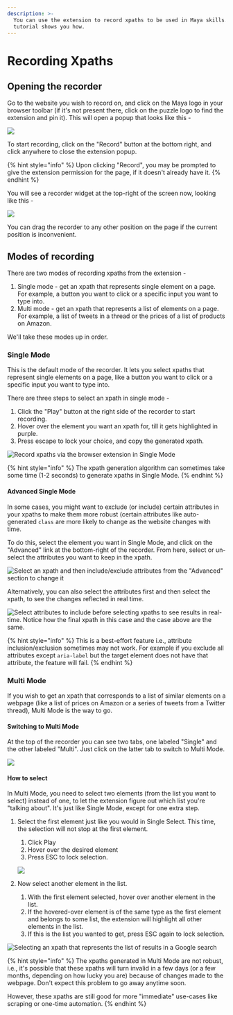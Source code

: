 ```yaml
---
description: >-
  You can use the extension to record xpaths to be used in Maya skills. This
  tutorial shows you how.
---
```


# Recording Xpaths

## Opening the recorder

Go to the website you wish to record on, and click on the Maya logo in your browser toolbar (if it's not present there, click on the puzzle logo to find the extension and pin it). This will open a popup that looks like this -

![](<../../.gitbook/assets/image (52).png>)

To start recording, click on the "Record" button at the bottom right, and click anywhere to close the extension popup.&#x20;

{% hint style="info" %}
Upon clicking "Record", you may be prompted to give the extension permission for the page, if it doesn't already have it.
{% endhint %}

You will see a recorder widget at the top-right of the screen now, looking like this -

![](<../../.gitbook/assets/image (15).png>)

You can drag the recorder to any other position on the page if the current position is inconvenient.

## Modes of recording

There are two modes of recording xpaths from the extension -&#x20;

1. Single mode - get an xpath that represents single element on a page. For example, a button you want to click or a specific input you want to type into.
2. Multi mode - get an xpath that represents a list of elements on a page. For example, a list of tweets in a thread or the prices of a list of products on Amazon.

We'll take these modes up in order.



### Single Mode

This is the default mode of the recorder. It lets you select xpaths that represent single elements on a page, like a button you want to click or a specific input you want to type into.

There are three steps to select an xpath in single mode -

1. Click the "Play" button at the right side of the recorder to start recording.
2. Hover over the element you want an xpath for, till it gets highlighted in purple.
3. Press escape to lock your choice, and copy the generated xpath.

![Record xpaths via the browser extension in Single Mode](../../.gitbook/assets/xsingle.gif)

{% hint style="info" %}
The xpath generation algorithm can sometimes take some time (1-2 seconds) to generate xpaths in Single Mode.
{% endhint %}

#### Advanced Single Mode

In some cases, you might want to exclude (or include) certain attributes in your xpaths to make them more robust (certain attributes like auto-generated `class` are more likely to change as the website changes with time.

To do this, select the element you want in Single Mode, and click on the "Advanced" link at the bottom-right of the recorder. From here, select or un-select the attributes you want to keep in the xpath.

![Select an xpath and then include/exclude attributes from the "Advanced" section to change it](../../.gitbook/assets/xsinglead.gif)

Alternatively, you can also select the attributes first and then select the xpath, to see the changes reflected in real time.

![Select attributes to include before selecting xpaths to see results in real-time. Notice how the final xpath in this case and the case above are the same.](../../.gitbook/assets/xsingleaf.gif)

{% hint style="info" %}
This is a best-effort feature i.e., attribute inclusion/exclusion sometimes may not work. For example if you exclude all attributes except `aria-label` but the target element does not have that attribute, the feature will fail.
{% endhint %}

### Multi Mode

If you wish to get an xpath that corresponds to a list of similar elements on a webpage (like a list of prices on Amazon or a series of tweets from a Twitter thread), Multi Mode is the way to go.&#x20;

#### Switching to Multi Mode

At the top of the recorder you can see two tabs, one labeled "Single" and the other labeled "Multi". Just click on the latter tab to switch to Multi Mode.

![](../../.gitbook/assets/rswitch.gif)

#### How to select

In Multi Mode, you need to select two elements (from the list you want to select) instead of one, to let the extension figure out which list you're "talking about". It's just like Single Mode, except for one extra step.

1.  Select the first element just like you would in Single Select. This time, the selection will not stop at the first element.

    1. Click Play
    2. Hover over the desired element
    3. Press ESC to lock selection.

    ![](../../.gitbook/assets/mxpath1.gif)


2. Now select another element in the list.&#x20;
   1. With the first element selected, hover over another element in the list.&#x20;
   2. If the hovered-over element is of the same type as the first element and belongs to some list, the extension will highlight all other elements in the list.&#x20;
   3. If this is the list you wanted to get, press ESC again to lock selection.

![Selecting an xpath that represents the list of results in a Google search](<../../.gitbook/assets/mxpath2 (1).gif>)

{% hint style="info" %}
The xpaths generated in Multi Mode are not robust, i.e., it's possible that these xpaths will turn invalid in a few days (or a few months, depending on how lucky you are) because of changes made to the webpage. Don't expect this problem to go away anytime soon.

However, these xpaths are still good for more "immediate" use-cases like scraping or one-time automation.
{% endhint %}



























